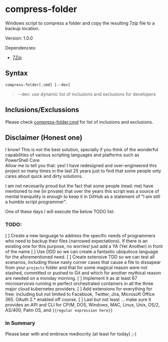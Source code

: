 # compress-folder
Windows script to compress a folder and copy the resulting 7zip file to a backup location.

Version: 1.0.0

Dependencies: 
- [7Zip](http://www.7-zip.org/)

## Syntax

```shell
compress-folder[.cmd] [--dev]
```    

> --dev: use dynamic list of inclusions and exclusions for developers
  
## Inclusions/Exclussions

Please check [compress-folder.cmd](./compress-folder.cmd) for list of inclusions and exclusions. 


## Disclaimer (Honest one)

I know! This is not the best solution, specially if you think of the wonderful capabilities of various scripting languages and platforms such as PowerShell Core  
Allow me to tell you that: yes! I have redesigned and over-engineered this project so many times in the last 25 years just to find that some people only cares about quick and dirty solutions.

I am not necesarily proud but the fact that some people (read: me) have mentioned to me (in private) that over the years this script was a source of mental tranquility is enough to keep it in GitHub as a statement of "I am still a humble script programmer".

One of these days I will execute the below TODO list:

### TODO:
[ ] Create a new language to address the specific needs of programmers who need to backup their files (narrowed expectations). If there is an existing one for this purpose, no worries! just add a YA (Yet Another) in front of the name
[ ] Use DDD so we can create a fantastic ubiquitous language for the aforementioned need.
[ ] Create extensive TDD so we can test all scenarios, including those nasty corner cases that cause a file to dissapear from your `projects` folder and that for some magical reason were not stashed, committed or pushed to Git and which for another mythical reason are needed on a monday morning.
[ ] Implement it as at least 67 microservices running in perfect orchestrated containers in all the three major cloud kubernetes providers.
[ ] Add extensions for everything for free: including but not limited to Facebook, Twitter, Jira, Microsoft Office 365. OAuth 2.* enabled off course.
[ ] Last but not least ... make sure it provides an API and CLI for CP/M, DOS, Windows, MAC, Linux, Unix, OS/2, AS/400, Palm OS, and `{{regular expression here}}` 

### In Summary

Please bear with and embrace mediocrity (at least for today) ;-)
